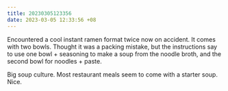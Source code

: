```yaml
---
title: 20230305123356
date: 2023-03-05 12:33:56 +08
---
```


Encountered a cool instant ramen format twice now on accident. It comes with two bowls. Thought it was a packing mistake, but the instructions say to use one bowl + seasoning to make a soup from the noodle broth, and the second bowl for noodles + paste.

Big soup culture. Most restaurant meals seem to come with a starter soup. Nice.
